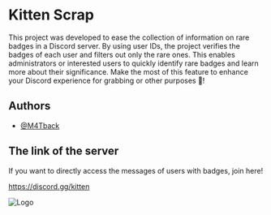 # Kitten Scrap

This project was developed to ease the collection of information on rare badges in a Discord server. By using user IDs, the project verifies the badges of each user and filters out only the rare ones. This enables administrators or interested users to quickly identify rare badges and learn more about their significance. Make the most of this feature to enhance your Discord experience for grabbing or other purposes 🚀!
## Authors

- [@M4Tback](https://www.github.com/M4Tback)


## The link of the server 
If you want to directly access the messages of users with badges, join here!

https://discord.gg/kitten


![Logo](https://cdn.discordapp.com/attachments/1142433384832962632/1147158512254849224/8DF59884-68CB-4372-9FB6-5B57A4309C15.jpg)


